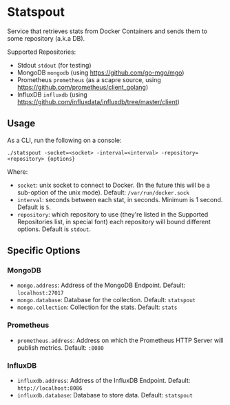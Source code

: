 Statspout
=========

Service that retrieves stats from Docker Containers and sends them to some repository (a.k.a DB).

Supported Repositories:

- Stdout `stdout` (for testing)
- MongoDB `mongodb` (using https://github.com/go-mgo/mgo)
- Prometheus `prometheus` (as a scapre source, using https://github.com/prometheus/client_golang)
- InfluxDB `influxdb` (using https://github.com/influxdata/influxdb/tree/master/client)


## Usage

As a CLI, run the following on a console:

```
./statspout -socket=<socket> -interval=<interval> -repository=<repository> {options}
```

Where:
- `socket`: unix socket to connect to Docker. (In the future this will be a sub-option of the unix mode).
            Default: `/var/run/docker.sock`
- `interval`: seconds between each stat, in seconds. Minimum is 1 second. Default is `5`.
- `repository`: which repository to use (they're listed in the Supported Repositories list, in special font)
                each repository will bound different options. Default is `stdout`.

## Specific Options

### MongoDB
- `mongo.address`: Address of the MongoDB Endpoint. Default: `localhost:27017`
- `mongo.database`: Database for the collection. Default: `statspout`
- `mongo.collection`: Collection for the stats. Default: `stats`

### Prometheus
- `prometheus.address`: Address on which the Prometheus HTTP Server will publish metrics. Default: `:8080`

### InfluxDB
- `influxdb.address`: Address of the InfluxDB Endpoint. Default: `http://localhost:8086`
- `influxdb.database`: Database to store data. Default: `statspout`

